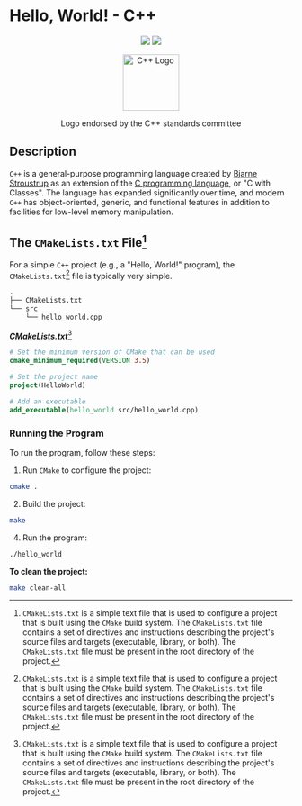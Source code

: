 # Hello, World! - C++

<div align="center">
  <img src="https://img.shields.io/badge/language-C++-blue.svg">
  <img src="https://img.shields.io/badge/standard-C%2B%2B17-blue.svg">
<p align="center">
  <img src="https://upload.wikimedia.org/wikipedia/commons/thumb/1/18/ISO_C%2B%2B_Logo.svg/240px-ISO_C%2B%2B_Logo.svg.png" alt="C++ Logo" width="100">
  
</p>
<p align="center">
Logo endorsed by the C++ standards committee
</p>
</div>

## Description

`C++` is a general-purpose programming language created by [Bjarne Stroustrup](https://en.wikipedia.org/wiki/Bjarne_Stroustrup) as an extension of the [C programming language](<https://en.wikipedia.org/wiki/C_(programming_language)>), or "C with Classes". The language has expanded significantly over time, and modern `C++` has object-oriented, generic, and functional features in addition to facilities for low-level memory manipulation.

## The `CMakeLists.txt` File[^1]

For a simple `C++` project (e.g., a "Hello, World!" program), the `CMakeLists.txt`[^1] file is typically very simple.

```txt
.
├── CMakeLists.txt
└── src
    └── hello_world.cpp
```

**_CMakeLists.txt_**[^1]

```cmake
# Set the minimum version of CMake that can be used
cmake_minimum_required(VERSION 3.5)

# Set the project name
project(HelloWorld)

# Add an executable
add_executable(hello_world src/hello_world.cpp)
```

### Running the Program

To run the program, follow these steps:

1. Run `CMake` to configure the project:

```bash
cmake .
```

2. Build the project:

```bash
make
```

4. Run the program:

```bash
./hello_world
```

**To clean the project:**

```bash
make clean-all
```

<!-- Footer -->

[^1]: `CMakeLists.txt` is a simple text file that is used to configure a project that is built using the `CMake` build system. The `CMakeLists.txt` file contains a set of directives and instructions describing the project's source files and targets (executable, library, or both). The `CMakeLists.txt` file must be present in the root directory of the project.
